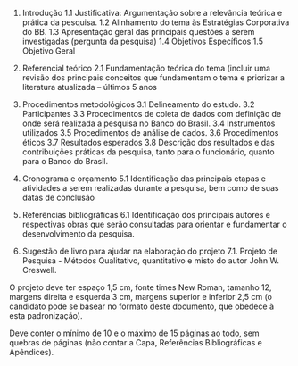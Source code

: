 1. 	Introdução
1.1 	Justificativa: Argumentação sobre a relevância teórica e prática da pesquisa.
1.2 	Alinhamento do tema às Estratégias Corporativa do BB.
1.3 	Apresentação geral das principais questões a serem investigadas (pergunta da pesquisa)
1.4	Objetivos Específicos
1.5	Objetivo Geral

2. 	Referencial teórico
2.1	Fundamentação teórica do tema (incluir uma revisão dos principais conceitos que fundamentam o tema e priorizar a literatura atualizada – últimos 5 anos 

3. 	Procedimentos metodológicos
3.1	Delineamento do estudo.
3.2	Participantes
3.3	Procedimentos de coleta de dados com definição de onde será realizada a pesquisa no Banco do Brasil. 
3.4 	Instrumentos utilizados
3.5	Procedimentos de análise de dados.
3.6	Procedimentos éticos
3.7 	Resultados esperados
3.8	Descrição dos resultados e das contribuições práticas da pesquisa, tanto para o funcionário, quanto para o Banco do Brasil.

5. 	Cronograma e orçamento
5.1 	Identificação das principais etapas e atividades a serem realizadas durante a pesquisa, bem como de suas datas de conclusão

6. 	Referências bibliográficas
6.1	Identificação dos principais autores e respectivas obras que serão consultadas para orientar e fundamentar o desenvolvimento da pesquisa.

7. 	Sugestão de livro para ajudar na elaboração do projeto
7.1. Projeto de Pesquisa - Métodos Qualitativo, quantitativo e misto do autor John W. Creswell.


O projeto deve ter espaço 1,5 cm, fonte times New Roman, tamanho 12, margens direita e esquerda 3 cm, margens superior e inferior 2,5 cm (o candidato pode se basear no formato deste documento, que obedece à esta padronização).

Deve conter o mínimo de 10 e o máximo de 15 páginas ao todo, sem quebras de páginas (não contar a Capa, Referências Bibliográficas e Apêndices).
